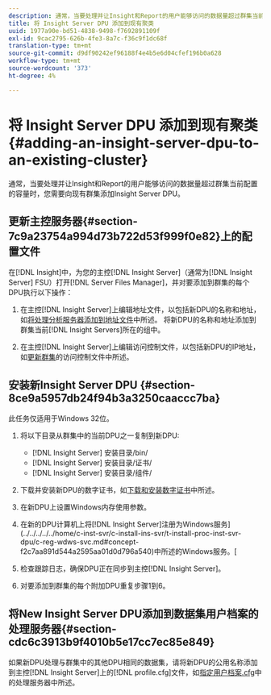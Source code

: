 ```yaml
---
description: 通常，当要处理并让Insight和Report的用户能够访问的数据量超过群集当前配置的容量时，您需要向现有群集添加Insight Server DPU。
title: 将 Insight Server DPU 添加到现有聚类
uuid: 1977a90e-bd51-4838-9498-f7692891109f
exl-id: 9cac2795-626b-4fe3-8a7c-f36c9f1dc68f
translation-type: tm+mt
source-git-commit: d9df90242ef96188f4e4b5e6d04cfef196b0a628
workflow-type: tm+mt
source-wordcount: '373'
ht-degree: 4%

---
```


# 将 Insight Server DPU 添加到现有聚类{#adding-an-insight-server-dpu-to-an-existing-cluster}

通常，当要处理并让Insight和Report的用户能够访问的数据量超过群集当前配置的容量时，您需要向现有群集添加Insight Server DPU。

## 更新主控服务器{#section-7c9a23754a994d73b722d53f999f0e82}上的配置文件

在[!DNL Insight]中，为您的主控[!DNL Insight Server]（通常为[!DNL Insight Server] FSU）打开[!DNL Server Files Manager]，并对要添加到群集的每个DPU执行以下操作：

1. 在主控[!DNL Insight Server]上编辑地址文件，以包括新DPU的名称和地址，如[将处理分析服务器添加到地址文件](../../../../../home/c-inst-svr/c-install-ins-svr/c-ins-svr-clstrs/c-inst-ins-svr-clstr/c-inst-proc-clstr/c-config-mstr-ins-svr-clstr.md#section-2fe5298180164e8dbaa59ea6b6ff682d)中所述。 将新DPU的名称和地址添加到群集当前[!DNL Insight Servers]所在的组中。

1. 在主控[!DNL Insight Server]上编辑访问控制文件，以包括新DPU的IP地址，如[更新群集](../../../../../home/c-inst-svr/c-install-ins-svr/c-ins-svr-clstrs/c-inst-ins-svr-clstr/c-inst-proc-clstr/c-config-mstr-ins-svr-clstr.md#section-fce1367d92a445168c35e9ca506e7d6b)的访问控制文件中所述。

## 安装新Insight Server DPU {#section-8ce9a5957db24f94b3a3250caaccc7ba}

此任务仅适用于Windows 32位。

1. 将以下目录从群集中的当前DPU之一复制到新DPU:

   * [!DNL Insight Server] 安装目录/bin/
   * [!DNL Insight Server] 安装目录/证书/
   * [!DNL Insight Server] 安装目录/组件/

1. 下载并安装新DPU的数字证书，如[下载和安装数字证书](../../../../../home/c-inst-svr/c-install-ins-svr/t-install-proc-inst-svr-dpu/c-dnld-dgtl-cert/c-dnld-dgtl-cert.md#concept-4f79c240492f4e52b6375b4b3bbefa17)中所述。
1. 在新DPU上设置Windows内存使用参数。
1. 在新的DPU计算机上将[!DNL Insight Server]注册为Windows服务](../../../../../home/c-inst-svr/c-install-ins-svr/t-install-proc-inst-svr-dpu/c-reg-wdws-svc.md#concept-f2c7aa891d544a2595aa01d0d796a540)中所述的Windows服务。[

1. 检查跟踪日志，确保DPU正在同步到主控[!DNL Insight Server]。
1. 对要添加到群集的每个附加DPU重复步骤1到6。

## 将New Insight Server DPU添加到数据集用户档案的处理服务器{#section-cdc6c3913b9f4010b5e17cc7ec85e849}

如果新DPU处理与群集中的其他DPU相同的数据集，请将新DPU的公用名称添加到主控[!DNL Insight Server]上的[!DNL profile.cfg]文件，如[指定用户档案.cfg](../../../../../home/c-inst-svr/c-install-ins-svr/c-ins-svr-clstrs/c-inst-ins-svr-clstr/c-inst-proc-clstr/c-config-prof-run-clstr.md#section-99664e072c21462f91fbafb6d893fcf9)中的处理服务器中所述。
